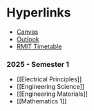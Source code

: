 
# Hyperlinks

- [Canvas](https://rmit.instructure.com/)
- [Outlook](https://outlook.office.com/mail/)
- [RMIT Timetable](https://mytimetable.rmit.edu.au/odd/student?ss=fb0867712925434e857c759b8905c611)

### 2025 - Semester 1

- [[Electrical Principles]]
- [[Engineering Science]]
- [[Engineering Materials]]
- [[Mathematics 1]]